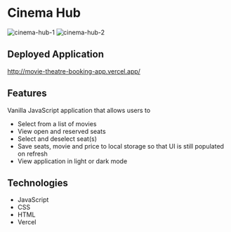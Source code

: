 # Cinema Hub


![cinema-hub-1](https://user-images.githubusercontent.com/80596387/155623153-a27a8871-8aa5-455c-a177-ae0f9c938cdb.png)
![cinema-hub-2](https://user-images.githubusercontent.com/80596387/155623157-5e4e0a1a-a745-4a63-8950-40e921fb1f77.PNG)

## Deployed Application
http://movie-theatre-booking-app.vercel.app/

## Features
Vanilla JavaScript application that allows users to
- Select from a list of movies
- View open and reserved seats
- Select and deselect seat(s)
- Save seats, movie and price to local storage so that UI is still populated on refresh
- View application in light or dark mode

## Technologies
- JavaScript
- CSS
- HTML
- Vercel
